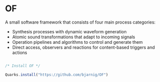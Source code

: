 # OF
A small software framework that consists of four main process categories: 
* Synthesis processes with dynamic waveform generation
* Atomic sound transformations that adapt to incoming signals
* Operation pipelines and algorithms to control and generate them
* Direct access, observers and reactions for content-based triggers and actions 

```javascript

/* Install OF */

Quarks.install("https://github.com/bjarnig/OF")
